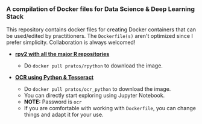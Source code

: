 ### A compilation of Docker files for Data Science &amp; Deep Learning Stack

This repository contains docker files for creating Docker containers that can be used/edited by practitioners. The `Dockerfile(s)` aren't optimized since I prefer simplicity. Collaboration is always welcomed!

- [__rpy2 with all the major R repositories__](https://hub.docker.com/r/pratos/rpython/)
    * Do `docker pull pratos/rpython` to download the image.

- [__OCR using Python & Tesseract__](https://hub.docker.com/r/pratos/ocr_python/)
    * Do `docker pull pratos/ocr_python` to download the image.
    * You can directly start exploring using Jupyter Notebook.
    * __NOTE:__ Password is `ocr`
    * If you are comfortable with working with `Dockerfile`, you can change things and adapt it for your use.
